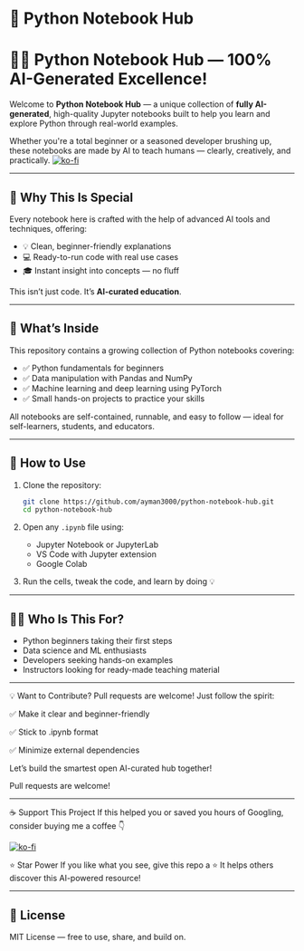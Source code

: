 # 🐍 Python Notebook Hub

# 🧠✨ Python Notebook Hub — 100% AI-Generated Excellence!

Welcome to **Python Notebook Hub** — a unique collection of **fully AI-generated**, high-quality Jupyter notebooks built to help you learn and explore Python through real-world examples.

Whether you're a total beginner or a seasoned developer brushing up, these notebooks are made by AI to teach humans — clearly, creatively, and practically.
[![ko-fi](https://ko-fi.com/img/githubbutton_sm.svg)](https://ko-fi.com/W7W61DDVO5)

---
## 🤖 Why This Is Special

Every notebook here is crafted with the help of advanced AI tools and techniques, offering:

- 💡 Clean, beginner-friendly explanations
- 💻 Ready-to-run code with real use cases
- 🎓 Instant insight into concepts — no fluff

This isn’t just code. It’s **AI-curated education**.

---

## 📘 What’s Inside

This repository contains a growing collection of Python notebooks covering:

- ✅ Python fundamentals for beginners  
- ✅ Data manipulation with Pandas and NumPy  
- ✅ Machine learning and deep learning using PyTorch  
- ✅ Small hands-on projects to practice your skills

All notebooks are self-contained, runnable, and easy to follow — ideal for self-learners, students, and educators.

---

## 🚀 How to Use

1. Clone the repository:
   ```bash
   git clone https://github.com/ayman3000/python-notebook-hub.git
   cd python-notebook-hub
   ```

2. Open any `.ipynb` file using:

   * Jupyter Notebook or JupyterLab
   * VS Code with Jupyter extension
   * Google Colab

3. Run the cells, tweak the code, and learn by doing 💡

---

## 🙋‍♂️ Who Is This For?

* Python beginners taking their first steps
* Data science and ML enthusiasts
* Developers seeking hands-on examples
* Instructors looking for ready-made teaching material

---

💡 Want to Contribute?
Pull requests are welcome! Just follow the spirit:

✅ Make it clear and beginner-friendly

✅ Stick to .ipynb format

✅ Minimize external dependencies

Let’s build the smartest open AI-curated hub together!

Pull requests are welcome!

---
☕️ Support This Project
If this helped you or saved you hours of Googling, consider buying me a coffee 👇

[![ko-fi](https://ko-fi.com/img/githubbutton_sm.svg)](https://ko-fi.com/W7W61DDVO5)



⭐️ Star Power
If you like what you see, give this repo a ⭐️
It helps others discover this AI-powered resource!

---

## 📜 License

MIT License — free to use, share, and build on.
